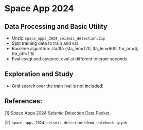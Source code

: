 # Space App 2024

## Data Processing and Basic Utility

* Unzip `space_apps_2024_seismic_detection.zip`
* Split training data to train and val
* Baseline algorithm: sta/lta (sta_len=120, lta_len=600, thr_on=4, thr_off=1.5)
* Eval csvgt and csvpred, eval at different tolerant seconds

## Exploration and Study

* Grid search over the train (val is not included)

## References:

[1] Space Apps 2024 Seismic Detection Data Packet.

[2] `space_apps_2024_seismic_detection/demo_notebook.ipynb`

